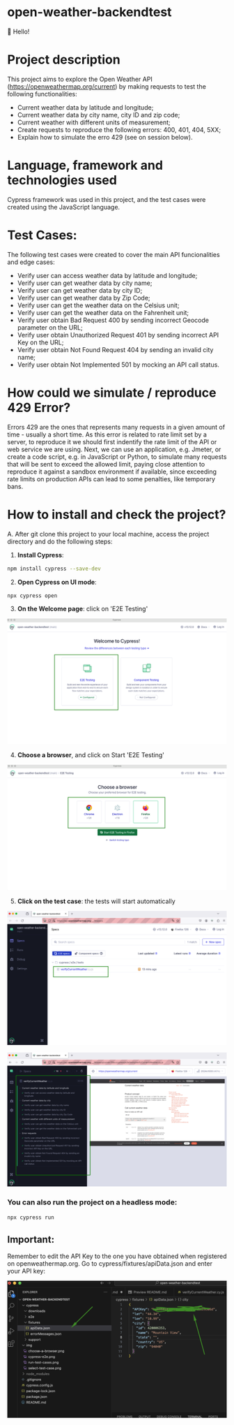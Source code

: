 # open-weather-backendtest

👋 Hello!

# Project description
This project aims to explore the Open Weather API (https://openweathermap.org/current) by making requests to test the following functionalities:

- Current weather data by latitude and longitude;
- Current weather data by city name, city ID and zip code;
- Current weather with different units of measurement;
- Create requests to reproduce the following errors: 400, 401, 404, 5XX;
- Explain how to simulate the erro 429 (see on session below).

# Language, framework and technologies used
Cypress framework was used in this project, and the test cases were created using the JavaScript language.

# Test Cases:

The following test cases were created to cover the main API funcionalities and edge cases:

- Verify user can access weather data by latitude and longitude;
- Verify user can get weather data by city name;
- Verify user can get weather data by city ID;
- Verify user can get weather data by Zip Code;
- Verify user can get the weather data on the Celsius unit;
- Verify user can get the weather data on the Fahrenheit unit;
- Verify user obtain Bad Request 400 by sending incorrect Geocode parameter on the URL; 
- Verify user obtain Unauthorized Request 401 by sending incorrect API Key on the URL;
- Verify user obtain  Not Found Request 404 by sending an invalid city name;
- Verify user obtain Not Implemented 501 by mocking an API call status.

# How could we simulate / reproduce 429 Error?
Errors 429 are the ones that represents many requests in a given amount of time - usually  a short time. 
As this error is related to rate limit set by a server, to reproduce it we should first indentify the rate limit of the API or web service we are using. Next, we can use an application, e.g.  Jmeter, or create a code script, e.g. in JavaScript or Python, to simulate many requests that will be sent to exceed the allowed limit, paying close attention to reproduce it against a sandbox environment if available, since exceeding rate limits on production APIs can lead to some penalties, like temporary bans. 


# How to install and check the project?

A. After git clone this project to your local machine, access the project directory and do the following steps: 

1. **Install Cypress**: 
```bash
npm install cypress --save-dev
```

2. **Open Cypress on UI mode**: 
```bash
npx cypress open
```

3. **On the Welcome page**:  click on 'E2E Testing'

![Screenshot](img/cypress-e2e.png)

4. **Choose a browser**, and click on Start 'E2E Testing'

![Screenshot](img/choose-a-browser.png)

5. **Click on the test case**: the tests will start automatically

![Screenshot](img/select-test-case.png)

![Screenshot](img/run-test-cases.png)

### You can also run the project on a headless mode: 

```bash
npx cypress run
```
## **Important**: 
Remember to edit the API Key to the one you have obtained when registered on openweathermap.org. 
Go to cypress/fixtures/apiData.json and enter your API key: 

![Screenshot](img/api-key.png)